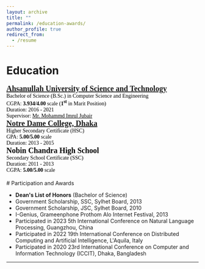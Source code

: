 ```yaml
---
layout: archive
title: ""
permalink: /education-awards/
author_profile: true
redirect_from:
  - /resume
---
```



# Education

<span style="font-family:Georgia; color:black;">
<span style="color:black; font-size:20px; font-family:Calisto MT"><b><a href="https://aust.edu" target="_blank">Ahsanullah University of Science and Technology</a></b></span><br/>
Bachelor of Science (B.Sc.) in Computer Science and Engineering <br/>
CGPA: <b>3.934/4.00</b> scale (<b>1<sup>st</sup></b> in Marit Position) <br/>
Duration: 2016 - 2021 <br/>
Supervisor: <a style="color:black;" href="https://scholar.google.com/citations?user=H4-yZ3wAAAAJ&hl=en&oi=sra">Mr. Mohammd Imrul Jubair</a><br/>
</span>

<span style="font-family:Georgia; color:black;">
<span style="color:black; font-size:20px; font-family:Calisto MT"><b><a href="https://ndc.edu.bd/" target="_blank">Notre Dame College, Dhaka</a></b></span><br/>
Higher Secondary Certificate (HSC) <br/>
GPA: <b>5.00/5.00</b> scale <br/>
Duration: 2013 - 2015 <br/>
</span>

<span style="font-family:Georgia; color:black;">
<span style="color:black; font-size:20px; font-family:Calisto MT"><b>Nobin Chandra High School</a></b></span><br/>
Secondary School Certificate (SSC) <br/>
Duration: 2011 - 2013 <br/>
CGPA: <b>5.00/5.00</b> scale <br/>
</span>

<br /> 
# Participation and Awards

* **Dean's List of Honors** (Bachelor of Science)
* Government Scholarship, SSC, Sylhet Board, 2013
* Government Scholarship, JSC, Sylhet Board, 2010
* I-Genius, Grameenphone Prothom Alo Internet Festival, 2013
* Participated in 2023 5th International Conference on Natural Language Processing, Guangzhou, China
* Participated in 2022 19th International Conference on Distributed Computing and Artificial Intelligence, L'Aquila, Italy
* Participated in 2020 23rd International Conference on Computer and Information Technology (ICCIT), Dhaka, Bangladesh


___________________________________________
